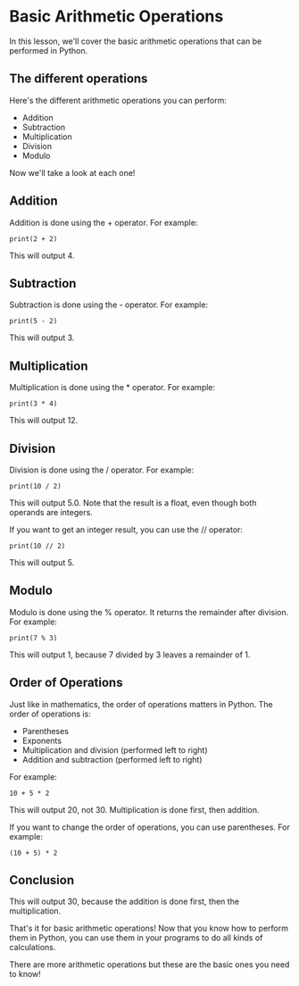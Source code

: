 # Basic Arithmetic Operations

In this lesson, we'll cover the basic arithmetic operations that can be performed in Python.

## The different operations

Here's the different arithmetic operations you can perform:

- Addition
- Subtraction
- Multiplication
- Division
- Modulo

Now we'll take a look at each one!

## Addition

Addition is done using the + operator. For example:

```
print(2 + 2)
```

This will output 4.

## Subtraction

Subtraction is done using the - operator. For example:

```
print(5 - 2)
```

This will output 3.

## Multiplication

Multiplication is done using the * operator. For example:

```
print(3 * 4)
```

This will output 12.

## Division

Division is done using the / operator. For example:

```
print(10 / 2)
```

This will output 5.0. Note that the result is a float, even though both operands are integers. 

If you want to get an integer result, you can use the // operator:

```
print(10 // 2)
```

This will output 5.

## Modulo

Modulo is done using the % operator. It returns the remainder after division. For example:

```
print(7 % 3)
```

This will output 1, because 7 divided by 3 leaves a remainder of 1.

## Order of Operations

Just like in mathematics, the order of operations matters in Python. The order of operations is:

- Parentheses
- Exponents
- Multiplication and division (performed left to right)
- Addition and subtraction (performed left to right)

For example:

```
10 + 5 * 2
```

This will output 20, not 30. Multiplication is done first, then addition.

If you want to change the order of operations, you can use parentheses. For example:

```
(10 + 5) * 2
```

## Conclusion

This will output 30, because the addition is done first, then the multiplication.

That's it for basic arithmetic operations! Now that you know how to perform them in Python, you can use them in your programs to do all kinds of calculations.

There are more arithmetic operations but these are the basic ones you need to know!